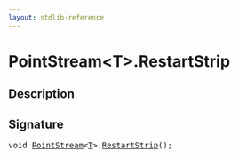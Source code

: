 ```yaml
---
layout: stdlib-reference
---
```


# PointStream\<T\>\.RestartStrip

## Description





## Signature 

<pre>
<span class="code_keyword">void</span> <a href="/stdlib-reference/types/PointStream/index" class="code_type">PointStream</a>&lt;<a href="/stdlib-reference/types/PointStream/index#typeparam-T" class="code_type">T</a>&gt;.<a href="/stdlib-reference/types/PointStream/RestartStrip">RestartStrip</a>();

</pre>

